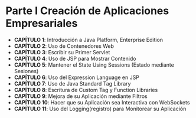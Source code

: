 # Parte I Creación de Aplicaciones Empresariales

* **CAPÍTULO 1**: Introducción a Java Platform, Enterprise Edition
* **CAPÍTULO 2**: Uso de Contenedores Web
* **CAPÍTULO 3**: Escribir su Primer Servlet
* **CAPÍTULO 4**: Uso de JSP para Mostrar Contenido
* **CAPÍTULO 5**: Mantener el State Using Sessions (Estado mediante Sesiones)
* **CAPÍTULO 6**: Uso del Expression Language en JSP
* **CAPÍTULO 7**: Uso de Java Standard Tag Library
* **CAPÍTULO 8**: Escritura de Custom Tag y Function Libraries
* **CAPÍTULO 9**: Mejora de su Aplicación mediante Filtros
* **CAPÍTULO 10**: Hacer que su Aplicación sea Interactiva con WebSockets
* **CAPÍTULO 11**: Uso del Logging(registro) para Monitorear su Aplicación
